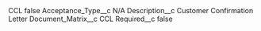 <?xml version="1.0" encoding="UTF-8"?>
<CustomMetadata xmlns="http://soap.sforce.com/2006/04/metadata" xmlns:xsi="http://www.w3.org/2001/XMLSchema-instance" xmlns:xsd="http://www.w3.org/2001/XMLSchema">
    <label>CCL</label>
    <protected>false</protected>
    <values>
        <field>Acceptance_Type__c</field>
        <value xsi:type="xsd:string">N/A</value>
    </values>
    <values>
        <field>Description__c</field>
        <value xsi:type="xsd:string">Customer Confirmation Letter</value>
    </values>
    <values>
        <field>Document_Matrix__c</field>
        <value xsi:type="xsd:string">CCL</value>
    </values>
    <values>
        <field>Required__c</field>
        <value xsi:type="xsd:boolean">false</value>
    </values>
</CustomMetadata>
